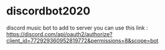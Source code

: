 # discordbot2020
discord music bot
to add to server you can use this link :
https://discord.com/api/oauth2/authorize?client_id=772929360952819772&permissions=8&scope=bot
